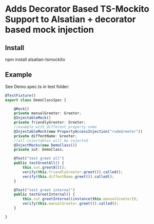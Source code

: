 # Adds Decorator Based TS-Mockito Support to Alsatian + decorator based mock injection

## Install
npm install alsatian-tsmockito

## Example
See Demo.spec.ts in test folder:

```typescript
@TestFixture()
export class DemoClassSpec {

    @Mock()
    private manualGreeter: Greeter;
    @InjectableMock()
    private friendlyGreeter: Greeter;
    //example with different property name
    @InjectableMock(new PropertyAccessInjection("rudeGreeter"))
    private diffentName: Greeter;
    //all injectables will be injected
    @InjectMocks(new DemoClass())
    private sut: DemoClass;

    @Test("test greet all")
    public testGreetAll() {
        this.sut.greetAll();
        verify(this.friendlyGreeter.greet()).called();
        verify(this.diffentName.greet()).called();
    }

    @Test("test greet internal")
    public testGreetInternal() {
        this.sut.greetInternal(instance(this.manualGreeter));
        verify(this.manualGreeter.greet()).called();
    }

}
```